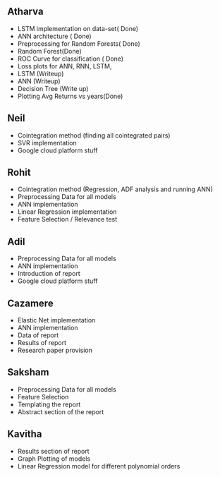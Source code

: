 ## Atharva

- LSTM implementation on data-set( Done)
- ANN architecture ( Done)
- Preprocessing for Random Forests( Done)
- Random Forest(Done)
- ROC Curve for classification ( Done)
- Loss plots for ANN, RNN, LSTM, 
- LSTM (Writeup)
- ANN (Writeup)
- Decision Tree (Write up)
- Plotting Avg Returns vs years(Done)

## Neil

- Cointegration method (finding all cointegrated pairs)
- SVR implementation
- Google cloud platform stuff

## Rohit
- Cointegration method (Regression, ADF analysis and running ANN)
- Preprocessing Data for all models 
- ANN implementation
- Linear Regression implementation
- Feature Selection / Relevance test 

## Adil
- Preprocessing Data for all models
- ANN implementation
- Introduction of report 
- Google cloud platform stuff

## Cazamere
- Elastic Net implementation
- ANN implementation
- Data of report
- Results of report
- Research paper provision


## Saksham 
- Preprocessing Data for all models
- Feature Selection 
- Templating the report
- Abstract section of the report

## Kavitha
- Results section of report
- Graph Plotting of models
- Linear Regression model for different polynomial orders
